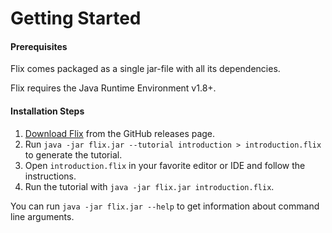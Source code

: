 # Getting Started

#### Prerequisites

Flix comes packaged as a single jar-file with all its dependencies. 

Flix requires the Java Runtime Environment v1.8+.

#### Installation Steps

1. [Download Flix](https://github.com/flix/flix/releases) from the GitHub releases page.
2. Run `java -jar flix.jar --tutorial introduction > introduction.flix` to generate the tutorial.
3. Open `introduction.flix` in your favorite editor or IDE and follow the instructions.
4. Run the tutorial with `java -jar flix.jar introduction.flix`.

You can run `java -jar flix.jar --help` to get information about command line arguments.
